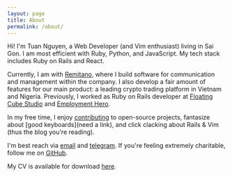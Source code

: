 ```yaml
---
layout: page
title: About
permalink: /about/
---
```


Hi! I'm Tuan Nguyen, a Web Developer (and Vim enthusiast) living in Sai Gon. I am most efficient with Ruby, Python, and JavaScript. My tech stack includes Ruby on Rails and React.

Currently, I am with [Remitano](https://remitano.com), where I build software for communication and management within the company. I also develop a fair amount of features for our main product: a leading crypto trading platform in Vietnam and Nigeria. Previously, I worked as Ruby on Rails developer at [Floating Cube Studio](https://floatingcube.com/) and [Employment Hero](https://employmenthero.com/).


In my free time, I enjoy [contributing](/feed/) to open-source projects, fantasize about [good keyboards](need a link), and click clacking about Rails & Vim (thus the blog you're reading).

I'm best reach via [email](mailto:tuan.nguyenviet271@gmail.com) and [telegram](https://t.me/tuanguyenvi). If you're feeling extremely charitable, follow me on [GitHub](https://github.com/tuang3142/).

My CV is available for download [here](../TuanNguyen-Resume.pdf).

